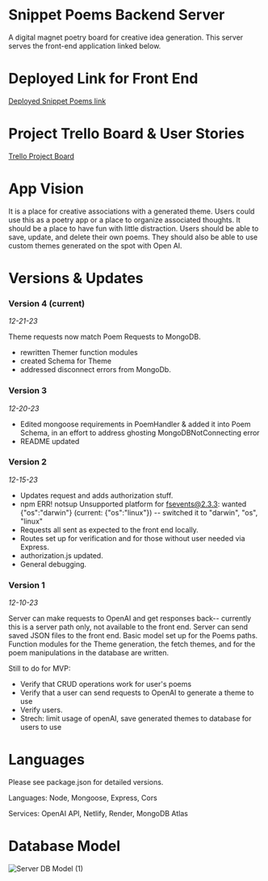 # Snippet Poems Backend Server
A digital magnet poetry board for creative idea generation. 
This server serves the front-end application linked below. 

# Deployed Link for Front End

[Deployed Snippet Poems link](https://snippetpoems.netlify.app)

# Project Trello Board & User Stories

[Trello Project Board](https://trello.com/b/bibHc4z5/snippets-project)

# App Vision
It is a place for creative associations with a generated theme. Users could use this as a poetry app or a place to organize associated thoughts. It should be a place to have fun with little distraction. Users should be able to save, update, and delete their own poems. They should also be able to use custom themes generated on the spot with Open AI.

# Versions & Updates

### Version 4 (current)
*12-21-23*

Theme requests now match Poem Requests to MongoDB.
- rewritten Themer function modules
- created Schema for Theme
- addressed disconnect errors from MongoDb.


### Version 3 
*12-20-23*

- Edited mongoose requirements in PoemHandler & added it into Poem Schema, in an effort to address ghosting MongoDBNotConnecting error
- README updated 

### Version 2
*12-15-23*

- Updates request and adds authorization stuff.
- npm ERR! notsup Unsupported platform for fsevents@2.3.3: wanted {"os":"darwin"} (current: {"os":"linux"}) -- switched it to "darwin", "os", "linux"
- Requests all sent as expected to the front end locally.
- Routes set up for verification and for those without user needed via Express.
- authorization.js updated.
- General debugging. 

### Version 1
*12-10-23*

Server can make requests to OpenAI and get responses back-- currently this is a server path only, not available to the front end. Server can send saved JSON files to the front end. Basic model set up for the Poems paths. Function modules for the Theme generation, the fetch themes, and for the poem manipulations in the database are written.

Still to do for MVP:
- Verify that CRUD operations work for user's poems
- Verify that a user can send requests to OpenAI to generate a theme to use
- Verify users.
- Strech: limit usage of openAI, save generated themes to database for users to use

# Languages 
Please see package.json for detailed versions. 

Languages: Node, Mongoose, Express, Cors

Services: OpenAI API, Netlify, Render, MongoDB Atlas

# Database Model
![Server DB Model (1)](https://github.com/maddieamie/snippetbackend/assets/118625447/329bfcb9-c828-482a-a192-d1e4e07b7fab)
